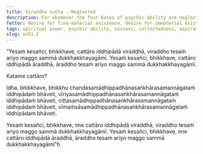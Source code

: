 ```yaml
---
title: Viraddha sutta - Neglected
description: For whomever the four bases of psychic ability are neglected, the noble path leading to the complete cessation of suffering is also neglected.
fetter: desire for fine-material existence, desire for immaterial existence, conceit, restlessness, ignorance
tags: spiritual power, psychic ability, success, collectedness, aspiration, persistence, energy, mind, investigation, reflection, close examination, sn, sn45-56, sn51
slug: sn51.2
---
```


“Yesaṁ kesañci, bhikkhave, cattāro iddhipādā viraddhā, viraddho tesaṁ ariyo maggo sammā dukkhakkhayagāmī. Yesaṁ kesañci, bhikkhave, cattāro iddhipādā āraddhā, āraddho tesaṁ ariyo maggo sammā dukkhakkhayagāmī.

Katame cattāro?

Idha, bhikkhave, bhikkhu chandasamādhippadhānasaṅkhārasamannāgataṁ iddhipādaṁ bhāveti, vīriyasamādhippadhānasaṅkhārasamannāgataṁ iddhipādaṁ bhāveti, cittasamādhippadhānasaṅkhārasamannāgataṁ iddhipādaṁ bhāveti, vīmaṁsāsamādhippadhānasaṅkhārasamannāgataṁ iddhipādaṁ bhāveti.

Yesaṁ kesañci, bhikkhave, ime cattāro iddhipādā viraddhā, viraddho tesaṁ ariyo maggo sammā dukkhakkhayagāmī. Yesaṁ kesañci, bhikkhave, ime cattāro iddhipādā āraddhā, āraddho tesaṁ ariyo maggo sammā dukkhakkhayagāmī”ti.
